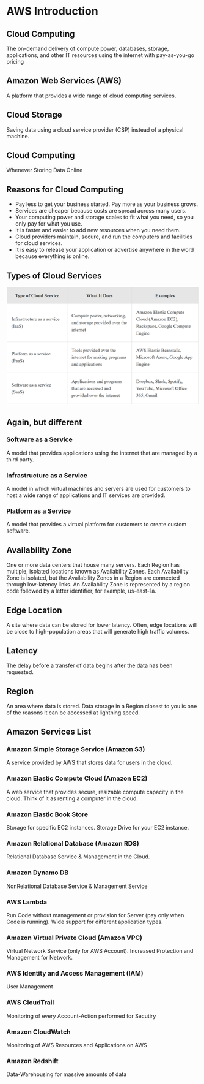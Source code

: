# AWS Introduction

## Cloud Computing
The on-demand delivery of compute power, databases, storage, applications, and other IT resources using the internet with pay-as-you-go pricing

## Amazon Web Services (AWS)
A platform that provides a wide range of cloud computing services.

## Cloud Storage
Saving data using a cloud service provider (CSP) instead of a physical machine.

## Cloud Computing
Whenever Storing Data Online

## Reasons for Cloud Computing
- Pay less to get your business started. Pay more as your business grows.
- Services are cheaper because costs are spread across many users.
- Your computing power and storage scales to fit what you need, so you only pay for what you use.
- It is faster and easier to add new resources when you need them.
- Cloud providers maintain, secure, and run the computers and facilities for cloud services.
- It is easy to release your application or advertise anywhere in the word because everything is online.

## Types of Cloud Services
![types](./TypesOfCloudServices.png)

## Again, but different

### Software as a Service
A model that provides applications using the internet that are managed by a third party.

### Infrastructure as a Service
A model in which virtual machines and servers are used for customers to host a wide range of applications and IT services are provided.

### Platform as a Service
A model that provides a virtual platform for customers to create custom software.


## Availability Zone
One or more data centers that house many servers. Each Region has multiple, isolated locations known as Availability Zones. Each Availability Zone is isolated, but the Availability Zones in a Region are connected through low-latency links. An Availability Zone is represented by a region code followed by a letter identifier, for example, us-east-1a.

## Edge Location
A site where data can be stored for lower latency. Often, edge locations will be close to high-population areas that will generate high traffic volumes.

## Latency
The delay before a transfer of data begins after the data has been requested.

## Region
An area where data is stored. Data storage in a Region closest to you is one of the reasons it can be accessed at lightning speed.

## Amazon Services List
### Amazon Simple Storage Service (Amazon S3)
A service provided by AWS that stores data for users in the cloud.

### Amazon Elastic Compute Cloud (Amazon EC2)
A web service that provides secure, resizable compute capacity in the cloud. Think of it as renting a computer in the cloud.

### Amazon Elastic Book Store
Storage for specific EC2 instances. Storage Drive for your EC2 instance.

### Amazon Relational Database (Amazon RDS)
Relational Database Service & Management in the Cloud.

### Amazon Dynamo DB
NonRelational Database Service & Management Service

### AWS Lambda
Run Code without management or provision for Server (pay only when Code is running). Wide support for different application types.

### Amazon Virtual Private Cloud (Amazon VPC)
Virtual Network Service (only for AWS Account). Increased Protection and Management for Network.

### AWS Identity and Access Management (IAM)
User Management

### AWS CloudTrail
Monitoring of every Account-Action performed for Secutiry

### Amazon CloudWatch
Monitoring of AWS Resources and Applications on AWS

### Amazon Redshift
Data-Warehousing for massive amounts of data

